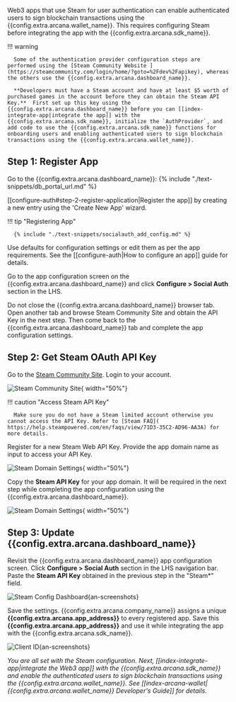 Web3 apps that use Steam for user authentication can enable authenticated users to sign blockchain transactions using the {{config.extra.arcana.wallet_name}}. This requires configuring Steam before integrating the app with the {{config.extra.arcana.sdk_name}}.

!!! warning

      Some of the authentication provider configuration steps are performed using the [Steam Community Website ](https://steamcommunity.com/login/home/?goto=%2Fdev%2Fapikey), whereas the others use the {{config.extra.arcana.dashboard_name}}. 
      
      **Developers must have a Steam account and have at least $5 worth of purchased games in the account before they can obtain the Steam API Key.**  First set up this key using the  {{config.extra.arcana.dashboard_name}} before you can [[index-integrate-app|integrate the app]] with the {{config.extra.arcana.sdk_name}}, initialize the `AuthProvider`, and add code to use the {{config.extra.arcana.sdk_name}} functions for onboarding users and enabling authenticated users to sign blockchain transactions using the {{config.extra.arcana.wallet_name}}.

## Step 1: Register App

Go to the {{config.extra.arcana.dashboard_name}}: {% include "./text-snippets/db_portal_url.md" %}

[[configure-auth#step-2-register-application|Register the app]] by creating a new entry using the 'Create New App' wizard. 

!!! tip "Registering App"
          
      {% include "./text-snippets/socialauth_add_config.md" %}

Use defaults for configuration settings or edit them as per the app requirements. See the [[configure-auth|How to configure an app]] guide for details.

Go to the app configuration screen on the {{config.extra.arcana.dashboard_name}} and click **Configure > Social Auth** section in the LHS.
<!-- Copy the **redirect URI** value displayed on the top RHS. This will be used in the next step to generate Steam OAuth credentials.

![redirect_page](/img/an_dApp_config_redirect_uri.png){an-screenshots}

-->

Do not close the {{config.extra.arcana.dashboard_name}} browser tab. Open another tab and browse Steam Community Site and obtain the API Key in the next step. Then come back to the {{config.extra.arcana.dashboard_name}} tab and complete the app configuration settings.

## Step 2: Get Steam OAuth API Key

Go to the [Steam Community Site](https://steamcommunity.com/login/home/?goto=%2Fdev%2Fapikey). Login to your account. 

![Steam Community Site](/img/an_steam_login.png){ width="50%"}

!!! caution "Access Steam API Key"

      Make sure you do not have a Steam limited account otherwise you cannot access the API Key. Refer to [Steam FAQ]( https://help.steampowered.com/en/faqs/view/71D3-35C2-AD96-AA3A) for more details. 

Register for a new Steam Web API Key. Provide the app domain name as input to access your API Key.

![Steam Domain Settings](/img/an_steam_domain.png){ width="50%"}

Copy the **Steam API Key** for your app domain. It will be required in the next step while completing the app configuration using the {{config.extra.arcana.dashboard_name}}.

![Steam Domain Settings](/img/an_steam_apikey.png){ width="50%"}

## Step 3: Update {{config.extra.arcana.dashboard_name}}

Revisit the {{config.extra.arcana.dashboard_name}} app configuration screen. Click **Configure > Social Auth** section in the LHS navigation bar. Paste the **Steam API Key** obtained in the previous step in the "Steam*" field. 

![Steam Config Dashboard](/img/an_dApp_steam_config.png){an-screenshots}

Save the settings. {{config.extra.arcana.company_name}} assigns a unique **{{config.extra.arcana.app_address}}** to every registered app. Save this **{{config.extra.arcana.app_address}}** and use it while integrating the app with the {{config.extra.arcana.sdk_name}}.

![Client ID](/img/an_db_app_address.png){an-screenshots}

*You are all set with the Steam configuration. Next, [[index-integrate-app|integrate the Web3 app]] with the {{config.extra.arcana.sdk_name}} and enable the authenticated users to sign blockchain transactions using the {{config.extra.arcana.wallet_name}}. See [[index-arcana-wallet|{{config.extra.arcana.wallet_name}} Developer's Guide]] for details.*
